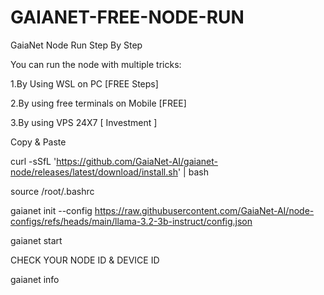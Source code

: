# GAIANET-FREE-NODE-RUN

GaiaNet Node Run Step By Step 

You can run the node with multiple tricks:

1.By Using WSL on PC [FREE Steps]

2.By using free terminals on Mobile [FREE]

3.By using VPS 24X7 [ Investment ]

Copy & Paste

curl -sSfL 'https://github.com/GaiaNet-AI/gaianet-node/releases/latest/download/install.sh' | bash

source /root/.bashrc

gaianet init --config https://raw.githubusercontent.com/GaiaNet-AI/node-configs/refs/heads/main/llama-3.2-3b-instruct/config.json

gaianet start

CHECK YOUR NODE ID & DEVICE ID

gaianet info
